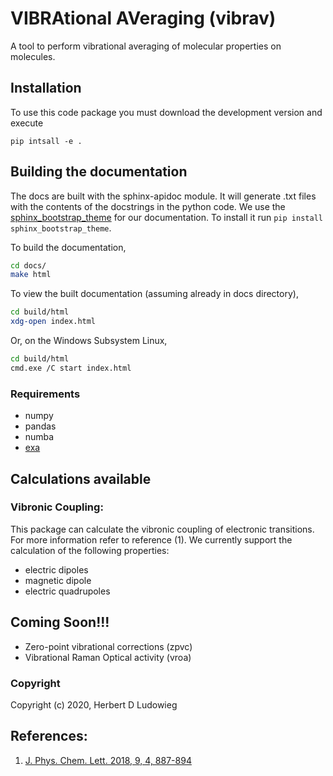 VIBRAtional AVeraging (vibrav)
==============================

A tool to perform vibrational averaging of molecular properties on molecules.

## Installation
To use this code package you must download the development version and execute

`pip intsall -e .`

## Building the documentation
The docs are built with the sphinx-apidoc module. It will generate .txt
files with the contents of the docstrings in the python code. We use
the [sphinx_bootstrap_theme](https://github.com/ryan-roemer/sphinx-bootstrap-theme)
for our documentation. To install it run `pip install sphinx_bootstrap_theme`.

To build the documentation,
``` bash
cd docs/
make html
```

To view the built documentation (assuming already in docs directory),
``` bash
cd build/html
xdg-open index.html
```

Or, on the Windows Subsystem Linux,
``` bash
cd build/html
cmd.exe /C start index.html
```

### Requirements
 - numpy
 - pandas
 - numba
 - [exa](https://github.com/exa-analytics/exa)

## Calculations available
### Vibronic Coupling:
This package can calculate the vibronic coupling of electronic transitions. For more information refer 
to reference (1). We currently support the calculation of the following properties:
* electric dipoles
* magnetic dipole
* electric quadrupoles

## Coming Soon!!!
* Zero-point vibrational corrections (zpvc)
* Vibrational Raman Optical activity (vroa)

### Copyright

Copyright (c) 2020, Herbert D Ludowieg

## References:
1. [J. Phys. Chem. Lett. 2018, 9, 4, 887-894](https://doi.org/10.1021/acs.jpclett.7b03441)

